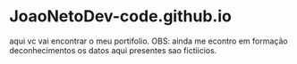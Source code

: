 # JoaoNetoDev-code.github.io
aqui vc vai encontrar o meu portifolio.
OBS: ainda me econtro em formação deconhecimentos os datos  aqui presentes sao fictiicios.
